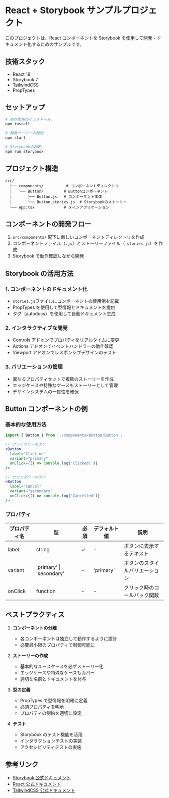 # React + Storybook サンプルプロジェクト

このプロジェクトは、React コンポーネントを Storybook を使用して開発・ドキュメント化するためのサンプルです。

## 技術スタック

- React 18
- Storybook 7
- TailwindCSS
- PropTypes

## セットアップ

```bash
# 依存関係のインストール
npm install

# 開発サーバーの起動
npm start

# Storybookの起動
npm run storybook
```

## プロジェクト構造

```
src/
  ├── components/          # コンポーネントディレクトリ
  │   └── Button/         # Buttonコンポーネント
  │       ├── Button.js   # コンポーネント本体
  │       └── Button.stories.js  # Storybookのストーリー
  └── App.tsx             # メインアプリケーション
```

## コンポーネントの開発フロー

1. `src/components/` 配下に新しいコンポーネントディレクトリを作成
2. コンポーネントファイル（`.js`）とストーリーファイル（`.stories.js`）を作成
3. Storybook で動作確認しながら開発

## Storybook の活用方法

### 1. コンポーネントのドキュメント化

- `stories.js`ファイルにコンポーネントの使用例を記載
- PropTypes を使用して型情報とドキュメントを提供
- タグ（autodocs）を使用して自動ドキュメント生成

### 2. インタラクティブな開発

- Controls アドオンでプロパティをリアルタイムに変更
- Actions アドオンでイベントハンドラーの動作確認
- Viewport アドオンでレスポンシブデザインのテスト

### 3. バリエーションの管理

- 異なるプロパティセットで複数のストーリーを作成
- エッジケースや特殊なケースもストーリーとして管理
- デザインシステムの一貫性を確保

## Button コンポーネントの例

### 基本的な使用方法

```jsx
import { Button } from './components/Button/Button';

// プライマリーボタン
<Button
  label="Click me"
  variant="primary"
  onClick={() => console.log('Clicked!')}
/>

// セカンダリーボタン
<Button
  label="Cancel"
  variant="secondary"
  onClick={() => console.log('Cancelled')}
/>
```

### プロパティ

| プロパティ名 | 型                       | 必須 | デフォルト値 | 説明                           |
| ------------ | ------------------------ | ---- | ------------ | ------------------------------ |
| label        | string                   | ✓    | -            | ボタンに表示するテキスト       |
| variant      | 'primary' \| 'secondary' | -    | 'primary'    | ボタンのスタイルバリエーション |
| onClick      | function                 | -    | -            | クリック時のコールバック関数   |

## ベストプラクティス

1. **コンポーネントの分離**

   - 各コンポーネントは独立して動作するように設計
   - 必要最小限のプロパティで制御可能に

2. **ストーリーの作成**

   - 基本的なユースケースを必ずストーリー化
   - エッジケースや特殊なケースもカバー
   - 適切な名前とドキュメントを付与

3. **型の定義**

   - PropTypes で型情報を明確に定義
   - 必須プロパティを明示
   - プロパティの制約を適切に設定

4. **テスト**
   - Storybook のテスト機能を活用
   - インタラクションテストの実装
   - アクセシビリティテストの実施

## 参考リンク

- [Storybook 公式ドキュメント](https://storybook.js.org/)
- [React 公式ドキュメント](https://reactjs.org/)
- [TailwindCSS 公式ドキュメント](https://tailwindcss.com/)
